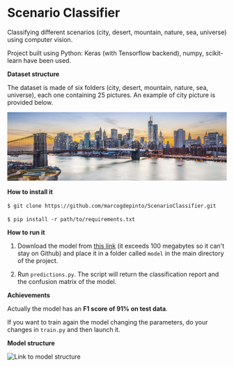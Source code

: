# Scenario Classifier

Classifying different scenarios (city, desert, mountain, nature, sea, universe) using computer vision.

Project built using Python: Keras (with Tensorflow backend), numpy, scikit-learn have been used.

**Dataset structure**

The dataset is made of six folders (city, desert, mountain, nature, sea, universe), each one containing 25 pictures. An example of city picture is provided below.

![Link to example picture](https://github.com/marcogdepinto/ScenarioClassifier/blob/master/examples/2.GettyImages-187703420.jpg)

**How to install it**

```$ git clone https://github.com/marcogdepinto/ScenarioClassifier.git```

```$ pip install -r path/to/requirements.txt```

**How to run it**

1) Download the model from [this link](https://drive.google.com/open?id=1jPDQcqQeh7r-_yQgn9jJzc8yVXEOgkvk) (it exceeds 100 megabytes so it can't stay on Github) and place it in a folder called ```model``` in the main directory of the project.

2) Run ```predictions.py```. The script will return the classification report and the confusion matrix of the model. 

**Achievements**

Actually the model has an **F1 score of 91% on test data**.

If you want to train again the model changing the parameters, do your changes in ```train.py``` and then launch it.

**Model structure**

![Link to model structure](https://github.com/marcogdepinto/ScenarioClassifier/blob/master/model.png)
